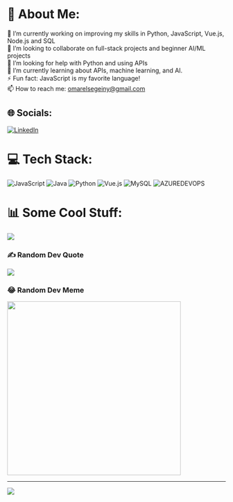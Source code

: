 # 💫 About Me:
🔭 I’m currently working on improving my skills in Python, JavaScript, Vue.js, Node.js and SQL<br>👯 I’m looking to collaborate on full-stack projects and beginner AI/ML projects<br>🤝 I’m looking for help with Python and using APIs<br>🌱 I’m currently learning about APIs, machine learning, and AI.<br>⚡ Fun fact: JavaScript is my favorite language!<br>📫 How to reach me: omarelsegeiny@gmail.com<br>


## 🌐 Socials:
[![LinkedIn](https://img.shields.io/badge/LinkedIn-%06769422b.svg?logo=linkedin&logoColor=white)](https://linkedin.com/in/omar-elsegeiny-06769422b/)

# 💻 Tech Stack:
![JavaScript](https://img.shields.io/badge/javascript-%23323330.svg?style=for-the-badge&logo=javascript&logoColor=%23F7DF1E) ![Java](https://img.shields.io/badge/java-%23ED8B00.svg?style=for-the-badge&logo=openjdk&logoColor=white) ![Python](https://img.shields.io/badge/python-3670A0?style=for-the-badge&logo=python&logoColor=ffdd54) ![Vue.js](https://img.shields.io/badge/vue.js-%2335495e.svg?style=for-the-badge&logo=vuedotjs&logoColor=%234FC08D) ![MySQL](https://img.shields.io/badge/mysql-%2300000f.svg?style=for-the-badge&logo=mysql&logoColor=white) ![AZUREDEVOPS](https://img.shields.io/badge/azuredevops-0078D7.svg?style=for-the-badge&logo=azuredevops&logoColor=white&color=%230078D7)
# 📊 Some Cool Stuff:
![](https://github-readme-stats.vercel.app/api/top-langs/?username=Omarelsegeiny&theme=dark&hide_border=false&include_all_commits=false&count_private=false&layout=compact)

### ✍️ Random Dev Quote
![](https://quotes-github-readme.vercel.app/api?type=horizontal&theme=radical)

### 😂 Random Dev Meme
<img src='https://randommeme-five.vercel.app/' style="height: 400px;"/>

---
[![](https://visitcount.itsvg.in/api?id=Omarelsegeiny&icon=0&color=0)](https://visitcount.itsvg.in)

<!-- Proudly created with GPRM ( https://gprm.itsvg.in ) -->
